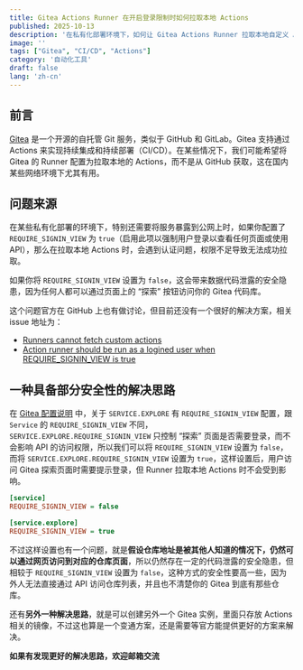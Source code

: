 ```yaml
---
title: Gitea Actions Runner 在开启登录限制时如何拉取本地 Actions
published: 2025-10-13
description: '在私有化部署环境下，如何让 Gitea Actions Runner 拉取本地自定义 Actions，兼顾部分安全性与可用性'
image: ''
tags: ["Gitea", "CI/CD", "Actions"]
category: '自动化工具'
draft: false
lang: 'zh-cn'
---
```


## 前言

[Gitea](https://docs.gitea.com/zh-cn/) 是一个开源的自托管 Git 服务，类似于 GitHub 和 GitLab。Gitea 支持通过 Actions 来实现持续集成和持续部署（CI/CD）。在某些情况下，我们可能希望将 Gitea 的 Runner 配置为拉取本地的 Actions，而不是从 GitHub 获取，这在国内某些网络环境下尤其有用。

## 问题来源

在某些私有化部署的环境下，特别还需要将服务暴露到公网上时，如果你配置了 `REQUIRE_SIGNIN_VIEW` 为 `true`（启用此项以强制用户登录以查看任何页面或使用 API），那么在拉取本地 Actions 时，会遇到认证问题，权限不足导致无法成功拉取。

如果你将 `REQUIRE_SIGNIN_VIEW` 设置为 `false`，这会带来数据代码泄露的安全隐患，因为任何人都可以通过页面上的 “探索” 按钮访问你的 Gitea 代码库。

这个问题官方在 GitHub 上也有做讨论，但目前还没有一个很好的解决方案，相关 issue 地址为：
- [Runners cannot fetch custom actions](https://github.com/go-gitea/gitea/issues/27933)
- [Action runner should be run as a logined user when REQUIRE_SIGNIN_VIEW is true](https://github.com/go-gitea/gitea/issues/28813)


## 一种具备部分安全性的解决思路

在 [Gitea 配置说明](https://docs.gitea.com/zh-cn/administration/config-cheat-sheet#service---explore-serviceexplore) 中，关于 `SERVICE.EXPLORE` 有 `REQUIRE_SIGNIN_VIEW` 配置，跟 `Service` 的 `REQUIRE_SIGNIN_VIEW` 不同，`SERVICE.EXPLORE.REQUIRE_SIGNIN_VIEW` 只控制 “探索” 页面是否需要登录，而不会影响 API 的访问权限，所以我们可以将 `REQUIRE_SIGNIN_VIEW` 设置为 `false`，而将 `SERVICE.EXPLORE.REQUIRE_SIGNIN_VIEW` 设置为 `true`，这样设置后，用户访问 Gitea 探索页面时需要提示登录，但 Runner 拉取本地 Actions 时不会受到影响。

```ini
[service]
REQUIRE_SIGNIN_VIEW = false

[service.explore]
REQUIRE_SIGNIN_VIEW = true
```

不过这样设置也有一个问题，就是**假设仓库地址是被其他人知道的情况下，仍然可以通过网页访问到对应的仓库页面**，所以仍然存在一定的代码泄露的安全隐患，但相较于 `REQUIRE_SIGNIN_VIEW` 设置为 `false`，这种方式的安全性要高一些，因为外人无法直接通过 API 访问仓库列表，并且也不清楚你的 Gitea 到底有那些仓库。

还有**另外一种解决思路**，就是可以创建另外一个 Gitea 实例，里面只存放 Actions 相关的镜像，不过这也算是一个变通方案，还是需要等官方能提供更好的方案来解决。

**如果有发现更好的解决思路，欢迎邮箱交流**